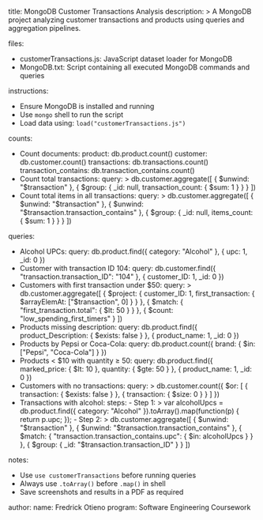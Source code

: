 title: MongoDB Customer Transactions Analysis
description: >
  A MongoDB project analyzing customer transactions and products using queries and aggregation pipelines.

files:
  - customerTransactions.js: JavaScript dataset loader for MongoDB
  - MongoDB.txt: Script containing all executed MongoDB commands and queries

instructions:
  - Ensure MongoDB is installed and running
  - Use `mongo` shell to run the script
  - Load data using: `load("customerTransactions.js")`

counts:
  - Count documents:
      product: db.product.count()
      customer: db.customer.count()
      transactions: db.transactions.count()
      transaction_contains: db.transaction_contains.count()
  - Count total transactions:
      query: >
        db.customer.aggregate([
          { $unwind: "$transaction" },
          { $group: { _id: null, transaction_count: { $sum: 1 } } }
        ])
  - Count total items in all transactions:
      query: >
        db.customer.aggregate([
          { $unwind: "$transaction" },
          { $unwind: "$transaction.transaction_contains" },
          { $group: { _id: null, items_count: { $sum: 1 } } }
        ])

queries:
  - Alcohol UPCs:
      query: db.product.find({ category: "Alcohol" }, { upc: 1, _id: 0 })
  - Customer with transaction ID 104:
      query: db.customer.find({ "transaction.transaction_ID": "104" }, { customer_ID: 1, _id: 0 })
  - Customers with first transaction under $50:
      query: >
        db.customer.aggregate([
          { $project: { customer_ID: 1, first_transaction: { $arrayElemAt: ["$transaction", 0] } } },
          { $match: { "first_transaction.total": { $lt: 50 } } },
          { $count: "low_spending_first_timers" }
        ])
  - Products missing description:
      query: db.product.find({ product_Description: { $exists: false } }, { product_name: 1, _id: 0 })
  - Products by Pepsi or Coca-Cola:
      query: db.product.count({ brand: { $in: ["Pepsi", "Coca-Cola"] } })
  - Products < $10 with quantity ≥ 50:
      query: db.product.find({ marked_price: { $lt: 10 }, quantity: { $gte: 50 } }, { product_name: 1, _id: 0 })
  - Customers with no transactions:
      query: >
        db.customer.count({
          $or: [
            { transaction: { $exists: false } },
            { transaction: { $size: 0 } }
          ]
        })
  - Transactions with alcohol:
      steps:
        - Step 1: >
            var alcoholUpcs = db.product.find({ category: "Alcohol" }).toArray().map(function(p) {
              return p.upc;
            });
        - Step 2: >
            db.customer.aggregate([
              { $unwind: "$transaction" },
              { $unwind: "$transaction.transaction_contains" },
              { $match: { "transaction.transaction_contains.upc": { $in: alcoholUpcs } } },
              { $group: { _id: "$transaction.transaction_ID" } }
            ])

notes:
  - Use `use customerTransactions` before running queries
  - Always use `.toArray()` before `.map()` in shell
  - Save screenshots and results in a PDF as required

author:
  name: Fredrick Otieno
  program: Software Engineering Coursework

